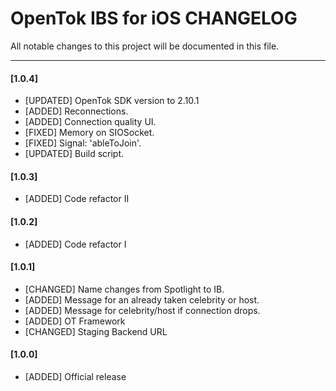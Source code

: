 # OpenTok IBS for iOS CHANGELOG
All notable changes to this project will be documented in this file.

--------------------------------------

#### [1.0.4]

* [UPDATED] OpenTok SDK version to 2.10.1
* [ADDED] Reconnections.
* [ADDED] Connection quality UI.
* [FIXED] Memory on SIOSocket.
* [FIXED] Signal: 'ableToJoin'.
* [UPDATED] Build script.

#### [1.0.3]

* [ADDED] Code refactor II

#### [1.0.2]

* [ADDED] Code refactor I

#### [1.0.1]

* [CHANGED]	Name changes from Spotlight to IB.
* [ADDED] Message for an already taken celebrity or host.
* [ADDED] Message for celebrity/host if connection drops.
* [ADDED] OT Framework
* [CHANGED] Staging Backend URL

#### [1.0.0]

* [ADDED] Official release

